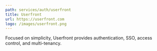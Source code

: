```yaml
---
path: services/auth/userfront
title: Userfront
url: https://userfront.com
logo: /images/userfront.png
---
```


Focused on simplicity, Userfront provides authentication, SSO, access control, and multi-tenancy.
